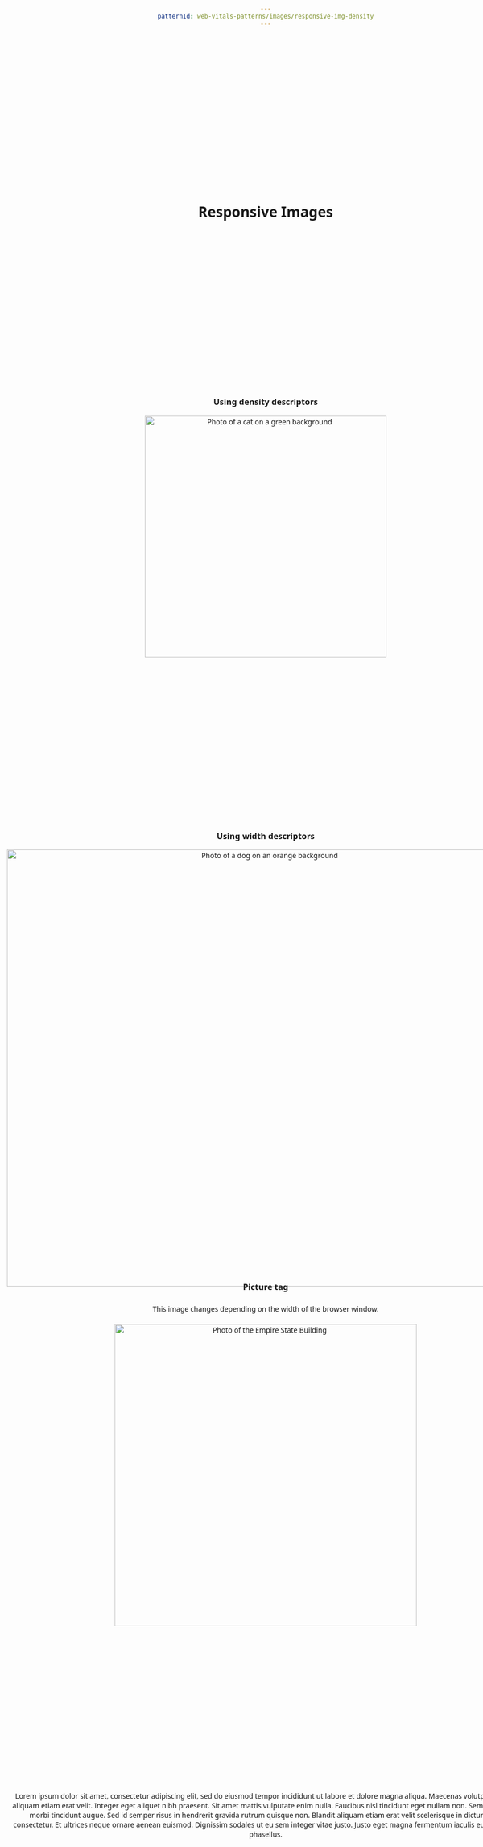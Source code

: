 ```yaml
---
patternId: web-vitals-patterns/images/responsive-img-density
---
```


<!DOCTYPE html>
<html lang="en">

<head>
    <meta charset="utf-8">
    <meta name="viewport" content="width=device-width, initial-scale=1">
    <title>Responsive images</title>
    <style>
        body {
            padding: 1em;
            margin: 0;
            font-family: system-ui;
            display: grid;
            justify-items: center;
            text-align: center;
        }
        img {
            display: block;
            margin: 0 auto;
            max-width: 100%;
            height: auto;
        }
        p {
            padding: .5em;
        }
        .container {
            margin: 1em 0;
            width: 100%;
        }
        .width-descriptor {
            max-width: 1028px;
            width: 100%;
            height: auto;
        }
    </style>
</head>
<body>
    <h1>Responsive Images</h1>
    <div class="container">
        <h3>Using density descriptors</h3>
        <img width="480" height="330" srcset="https://web-dev.imgix.net/image/j2RDdG43oidUy6AL6LovThjeX9c2/nPq8KhTDpmxkuTORmcAg.jpg, https://web-dev.imgix.net/image/j2RDdG43oidUy6AL6LovThjeX9c2/fAKE40F3Jg7N5yE1Tb6T.jpg 2x, https://web-dev.imgix.net/image/j2RDdG43oidUy6AL6LovThjeX9c2/8bA5SpW58D7kYbyPij6r.jpg 3x" src="https://web-dev.imgix.net/image/j2RDdG43oidUy6AL6LovThjeX9c2/nPq8KhTDpmxkuTORmcAg.jpg" alt="Photo of a cat on a green background">
    </div>
    <div class="container">
        <h3>Using width descriptors</h3>
        <img class="width-descriptor" width="256" height="128" srcset="https://web-dev.imgix.net/image/j2RDdG43oidUy6AL6LovThjeX9c2/zYodlaB3bPU4CYslLbbh.jpg 256w, https://web-dev.imgix.net/image/j2RDdG43oidUy6AL6LovThjeX9c2/KMFxcZmusA753IpnFZl4.jpg 512w, https://web-dev.imgix.net/image/j2RDdG43oidUy6AL6LovThjeX9c2/6Gc1wnPIE6GbDqhBAi8V.jpg 1028w" src="https://web-dev.imgix.net/image/j2RDdG43oidUy6AL6LovThjeX9c2/zYodlaB3bPU4CYslLbbh.jpg" alt="Photo of a dog on an orange background">
    </div>
    <div class="container">
        <h3>Picture tag</h3>
        <p>This image changes depending on the width of the browser window.</p>
        <picture>
            <source media="(max-width: 720px)" width="600" height="300" srcset="https://web-dev.imgix.net/image/j2RDdG43oidUy6AL6LovThjeX9c2/aaYUJUNf32kelZk6mqYY.jpg"/>
            <source media="(min-width: 721px)" width="600" height="600" srcset="https://web-dev.imgix.net/image/j2RDdG43oidUy6AL6LovThjeX9c2/VP7HTRswZiePrzMBFVYb.jpg 1x, https://web-dev.imgix.net/image/j2RDdG43oidUy6AL6LovThjeX9c2/emPmNvJu1i3pypP7uLUw.jpg 2x, https://web-dev.imgix.net/image/j2RDdG43oidUy6AL6LovThjeX9c2/ZPIGDeKINDI4mi4Pcf0m.jpg 3x"/>
            <img src="https://web-dev.imgix.net/image/j2RDdG43oidUy6AL6LovThjeX9c2/aaYUJUNf32kelZk6mqYY.jpg" width="600" height="300" alt="Photo of the Empire State Building">
        </picture>
    </div>
    <p>
        Lorem ipsum dolor sit amet, consectetur adipiscing elit, sed do eiusmod tempor 
        incididunt ut labore et dolore magna aliqua. Maecenas volutpat blandit aliquam etiam 
        erat velit. Integer eget aliquet nibh praesent. Sit amet mattis vulputate enim nulla. 
        Faucibus nisl tincidunt eget nullam non. Sem fringilla ut morbi tincidunt augue. 
        Sed id semper risus in hendrerit gravida rutrum quisque non. Blandit aliquam etiam 
        erat velit scelerisque in dictum non consectetur. Et ultrices neque ornare aenean 
        euismod. Dignissim sodales ut eu sem integer vitae justo. Justo eget magna fermentum 
        iaculis eu non diam phasellus.
    </p>
</body>
